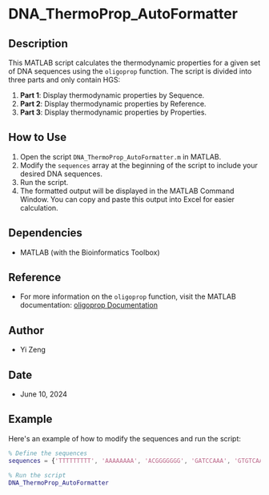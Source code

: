 # DNA_ThermoProp_AutoFormatter 

## Description
This MATLAB script calculates the thermodynamic properties for a given set of DNA sequences using the `oligoprop` function. 
The script is divided into three parts and only contain HGS:
1. **Part 1**: Display thermodynamic properties by Sequence.
2. **Part 2**: Display thermodynamic properties by Reference.
3. **Part 3**: Display thermodynamic properties by Properties.

## How to Use
1. Open the script `DNA_ThermoProp_AutoFormatter.m` in MATLAB.
2. Modify the `sequences` array at the beginning of the script to include your desired DNA sequences.
3. Run the script.
4. The formatted output will be displayed in the MATLAB Command Window. You can copy and paste this output into Excel for easier calculation.

## Dependencies
- MATLAB (with the Bioinformatics Toolbox)

## Reference
- For more information on the `oligoprop` function, visit the MATLAB documentation: [oligoprop Documentation](https://www.mathworks.com/help/bioinfo/ref/oligoprop.html)

## Author
- Yi Zeng

## Date
- June 10, 2024

## Example
Here's an example of how to modify the sequences and run the script:

```matlab
% Define the sequences
sequences = {'TTTTTTTTT', 'AAAAAAAA', 'ACGGGGGGG', 'GATCCAAA', 'GTGTCAAA'};

% Run the script
DNA_ThermoProp_AutoFormatter
